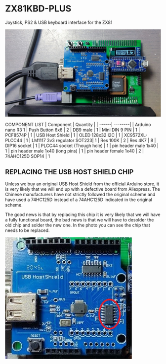 # ZX81KBD-PLUS
 Joystick, PS2 & USB keyboard interface for the ZX81
 
 ![ZX81KBD-PLUS|800](Images/interface.jpg)
 
 COMPONENT LIST
 |  Component |  Quantity |
 | ------| --------| 
 | Arduino nano R3	1
 | Push Button 6x6 | 2
 | DB9 male	| 1
 | Mini DIN	9 PIN | 1
 | PCF8574P	| 1
 | USB Host Shield	| 1
 | OLED 128x32 I2C	| 1
 | XC9572XL-PLCC44	| 1
 | LM1117 3v3 regulator SOT223| 1
 | Res 100K	| 2
 | Res 4K7	| 8
 | DIP16 socket	| 1
 | PLCC44 socket (Though hole)	| 1
 | pin header male 1x40 | 1
 | pin header male 1x40 (long pins)	| 1
 | pin header female 1x40	| 2
 | 74AHC125D SOP14	| 1

## REPLACING THE USB HOST SHIELD CHIP
Unless we buy an original USB Host Shield from the official Arduino store, it is very likely that we will end up with a defective board from Aliexpress. The Chinese manufacturers have not strictly followed the original scheme and have used a 74HC125D instead of a 74AHC125D indicated in the original scheme.

The good news is that by replacing this chip it is very likely that we will have a fully functional board, the bad news is that we will have to desolder the old chip and solder the new one.
In the photo you can see the chip that needs to be replaced.


 ![ZX81KBD-PLUS|800](Images/chip.jpg)


